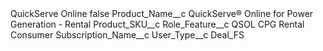 <?xml version="1.0" encoding="UTF-8"?>
<CustomMetadata xmlns="http://soap.sforce.com/2006/04/metadata" xmlns:xsi="http://www.w3.org/2001/XMLSchema-instance" xmlns:xsd="http://www.w3.org/2001/XMLSchema">
    <label>QuickServe Online</label>
    <protected>false</protected>
    <values>
        <field>Product_Name__c</field>
        <value xsi:type="xsd:string">QuickServe® Online for Power Generation - Rental</value>
    </values>
    <values>
        <field>Product_SKU__c</field>
        <value xsi:nil="true"/>
    </values>
    <values>
        <field>Role_Feature__c</field>
        <value xsi:type="xsd:string">QSOL CPG Rental Consumer</value>
    </values>
    <values>
        <field>Subscription_Name__c</field>
        <value xsi:nil="true"/>
    </values>
    <values>
        <field>User_Type__c</field>
        <value xsi:type="xsd:string">Deal_FS</value>
    </values>
</CustomMetadata>
